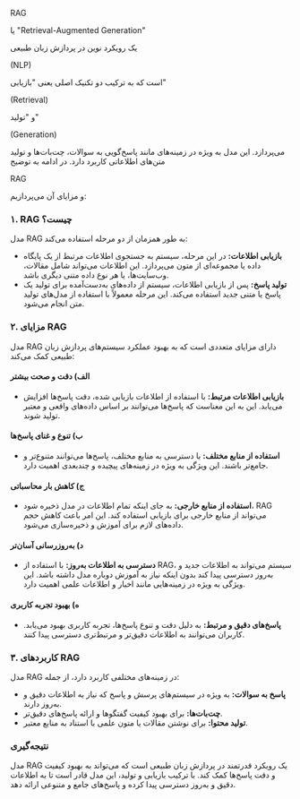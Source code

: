 RAG

یا "Retrieval-Augmented Generation"

یک رویکرد نوین در پردازش زبان طبیعی

(NLP)

است که به ترکیب دو تکنیک اصلی یعنی "بازیابی" 

(Retrieval)

و "تولید" 

(Generation) 

می‌پردازد. این مدل به ویژه در زمینه‌های مانند پاسخ‌گویی به سوالات، چت‌بات‌ها و تولید متن‌های اطلاعاتی کاربرد دارد. در ادامه به توضیح 

RAG


و مزایای آن می‌پردازیم:

### ۱. RAG چیست؟
مدل RAG به طور همزمان از دو مرحله استفاده می‌کند:
- **بازیابی اطلاعات:** در این مرحله، سیستم به جستجوی اطلاعات مرتبط از یک پایگاه داده یا مجموعه‌ای از متون می‌پردازد. این اطلاعات می‌تواند شامل مقالات، وب‌سایت‌ها، یا هر نوع داده متنی دیگری باشد.
- **تولید پاسخ:** پس از بازیابی اطلاعات، سیستم از داده‌های به‌دست‌آمده برای تولید یک پاسخ یا متنی جدید استفاده می‌کند. این مرحله معمولاً با استفاده از مدل‌های تولید متن انجام می‌شود.

### ۲. مزایای RAG
مدل RAG دارای مزایای متعددی است که به بهبود عملکرد سیستم‌های پردازش زبان طبیعی کمک می‌کند:

#### الف) دقت و صحت بیشتر
- **بازیابی اطلاعات مرتبط:** با استفاده از اطلاعات بازیابی شده، دقت پاسخ‌ها افزایش می‌یابد. این به این معناست که پاسخ‌ها می‌توانند بر اساس داده‌های واقعی و معتبر تولید شوند.

#### ب) تنوع و غنای پاسخ‌ها
- **استفاده از منابع مختلف:** با دسترسی به منابع مختلف، پاسخ‌ها می‌توانند متنوع‌تر و جامع‌تر باشند. این ویژگی به ویژه در زمینه‌های پیچیده و چندبعدی اهمیت دارد.

#### ج) کاهش بار محاسباتی
- **استفاده از منابع خارجی:** به جای اینکه تمام اطلاعات در مدل ذخیره شود، RAG می‌تواند از منابع خارجی برای بازیابی استفاده کند. این امر باعث کاهش حجم داده‌های لازم برای آموزش و ذخیره‌سازی می‌شود.

#### د) به‌روزرسانی آسان‌تر
- **دسترسی به اطلاعات به‌روز:** با استفاده از RAG، سیستم می‌تواند به اطلاعات جدید و به‌روز دسترسی پیدا کند بدون اینکه نیاز به آموزش دوباره مدل داشته باشد. این ویژگی به ویژه در زمینه‌هایی مانند اخبار و اطلاعات علمی اهمیت دارد.

#### ه) بهبود تجربه کاربری
- **پاسخ‌های دقیق و مرتبط:** به دلیل دقت و تنوع پاسخ‌ها، تجربه کاربری بهبود می‌یابد. کاربران می‌توانند به اطلاعات دقیق‌تر و مرتبط‌تری دسترسی پیدا کنند.

### ۳. کاربردهای RAG
مدل RAG در زمینه‌های مختلفی کاربرد دارد، از جمله:
- **پاسخ به سوالات:** به ویژه در سیستم‌های پرسش و پاسخ که نیاز به اطلاعات دقیق و به‌روز دارند.
- **چت‌بات‌ها:** برای بهبود کیفیت گفتگوها و ارائه پاسخ‌های دقیق‌تر.
- **تولید محتوا:** برای نوشتن مقالات یا متون علمی با استناد به منابع معتبر.

### نتیجه‌گیری
مدل RAG یک رویکرد قدرتمند در پردازش زبان طبیعی است که می‌تواند به بهبود کیفیت و دقت پاسخ‌ها کمک کند. با ترکیب بازیابی و تولید، این مدل قادر است تا به اطلاعات دقیق و به‌روز دسترسی پیدا کرده و پاسخ‌های جامع و متنوعی ارائه دهد.
